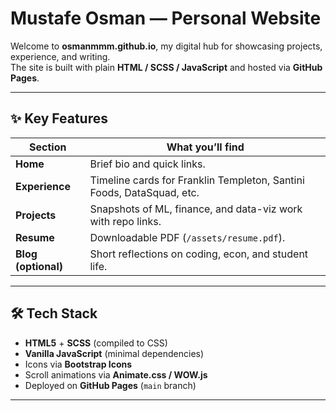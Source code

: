 # Mustafe Osman — Personal Website

Welcome to **osmanmmm.github.io**, my digital hub for showcasing projects, experience, and writing.  
The site is built with plain **HTML / SCSS / JavaScript** and hosted via **GitHub Pages**.

---

## ✨ Key Features

| Section             | What you’ll find                                                         |
|---------------------|--------------------------------------------------------------------------|
| **Home**            | Brief bio and quick links.                                               |
| **Experience**      | Timeline cards for Franklin Templeton, Santini Foods, DataSquad, etc.    |
| **Projects**        | Snapshots of ML, finance, and data-viz work with repo links.             |
| **Resume**          | Downloadable PDF (`/assets/resume.pdf`).                                 |
| **Blog (optional)** | Short reflections on coding, econ, and student life.                    |

---

## 🛠️ Tech Stack

- **HTML5** + **SCSS** (compiled to CSS)  
- **Vanilla JavaScript** (minimal dependencies)  
- Icons via **Bootstrap Icons**  
- Scroll animations via **Animate.css / WOW.js**  
- Deployed on **GitHub Pages** (`main` branch)

---



